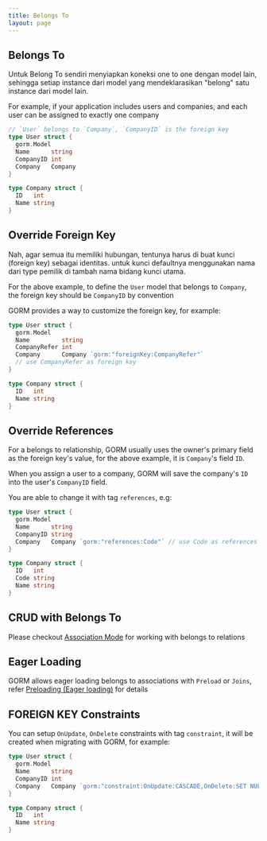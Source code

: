 ```yaml
---
title: Belongs To
layout: page
---
```


## Belongs To

Untuk Belong To sendiri menyiapkan koneksi one to one dengan model lain, sehingga setiap instance dari model yang mendeklarasikan "belong" satu instance dari model lain.

For example, if your application includes users and companies, and each user can be assigned to exactly one company

```go
// `User` belongs to `Company`, `CompanyID` is the foreign key
type User struct {
  gorm.Model
  Name      string
  CompanyID int
  Company   Company
}

type Company struct {
  ID   int
  Name string
}
```

## Override Foreign Key

Nah, agar semua itu memiliki hubungan, tentunya harus di buat kunci (foreign key) sebagai identitas. untuk kunci defaultnya menggunakan nama dari type pemilik di tambah nama bidang kunci utama.

For the above example, to define the `User` model that belongs to `Company`, the foreign key should be `CompanyID` by convention

GORM provides a way to customize the foreign key, for example:

```go
type User struct {
  gorm.Model
  Name         string
  CompanyRefer int
  Company      Company `gorm:"foreignKey:CompanyRefer"`
  // use CompanyRefer as foreign key
}

type Company struct {
  ID   int
  Name string
}
```

## Override References

For a belongs to relationship, GORM usually uses the owner's primary field as the foreign key's value, for the above example, it is `Company`'s field `ID`.

When you assign a user to a company, GORM will save the company's `ID` into the user's `CompanyID` field.

You are able to change it with tag `references`, e.g:

```go
type User struct {
  gorm.Model
  Name      string
  CompanyID string
  Company   Company `gorm:"references:Code"` // use Code as references
}

type Company struct {
  ID   int
  Code string
  Name string
}
```

## CRUD with Belongs To

Please checkout [Association Mode](associations.html#Association-Mode) for working with belongs to relations

## Eager Loading

GORM allows eager loading belongs to associations with `Preload` or `Joins`, refer [Preloading (Eager loading)](preload.html) for details

## FOREIGN KEY Constraints

You can setup `OnUpdate`, `OnDelete` constraints with tag `constraint`, it will be created when migrating with GORM, for example:

```go
type User struct {
  gorm.Model
  Name      string
  CompanyID int
  Company   Company `gorm:"constraint:OnUpdate:CASCADE,OnDelete:SET NULL;"`
}

type Company struct {
  ID   int
  Name string
}
```
